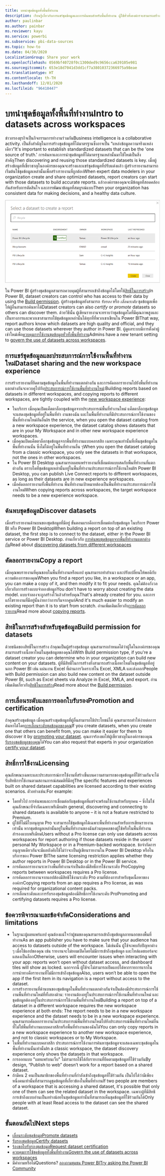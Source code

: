 ```yaml
---
title: บทนำชุดข้อมูลทั้งพื้นที่ทำงาน
description: เรียนรู้เกี่ยวกับการแชร์ชุดข้อมูลและการค้นพบสำหรับพื้นที่ทำงาน ผู้ใช้ทั่วทั้งองค์กรจะสามารถสร้างรายงานโดยอ้างอิงจากชุดข้อมูลของคุณในพื้นที่ทำงานของตนเองได้
author: paulinbar
ms.author: painbar
ms.reviewer: kayu
ms.service: powerbi
ms.subservice: pbi-data-sources
ms.topic: how-to
ms.date: 04/30/2020
LocalizationGroup: Share your work
ms.openlocfilehash: 0569bf40728f0c1300ded9c9656cca639105e981
ms.sourcegitcommit: 653e18d7041d3dd1cf7a38010372366975a98eae
ms.translationtype: HT
ms.contentlocale: th-TH
ms.lasthandoff: 12/01/2020
ms.locfileid: "96410447"
---
```

# <a name="intro-to-datasets-across-workspaces"></a><span data-ttu-id="66ac2-104">บทนำชุดข้อมูลทั้งพื้นที่ทำงาน</span><span class="sxs-lookup"><span data-stu-id="66ac2-104">Intro to datasets across workspaces</span></span>

<span data-ttu-id="66ac2-105">ข่าวกรองธุรกิจเป็นกิจกรรมการทำงานร่วมกัน</span><span class="sxs-lookup"><span data-stu-id="66ac2-105">Business intelligence is a collaborative activity.</span></span> <span data-ttu-id="66ac2-106">เป็นสิ่งสำคัญในการสร้างชุดข้อมูลที่ได้มาตรฐานซึ่งอาจเป็น “แหล่งข้อมูลความจริงแหล่งเดียว”</span><span class="sxs-lookup"><span data-stu-id="66ac2-106">It's important to establish standardized datasets that can be the 'one source of truth.'</span></span> <span data-ttu-id="66ac2-107">การค้นหาและการนำชุดข้อมูลที่ได้มาตรฐานเหล่านั้นมาใช้ใหม่เป็นสิ่งสำคัญ</span><span class="sxs-lookup"><span data-stu-id="66ac2-107">Then discovering and reusing those standardized datasets is key.</span></span> <span data-ttu-id="66ac2-108">เมื่อผู้สร้างข้อมูลที่เชี่ยวชาญในองค์กรของคุณจะสร้างและแชร์ชุดข้อมูลที่ปรับแต่งแล้ว ผู้สร้างรายงานสามารถเริ่มต้นใช้ชุดข้อมูลเหล่านั้นเพื่อสร้างรายงานที่ถูกต้อง</span><span class="sxs-lookup"><span data-stu-id="66ac2-108">When expert data modelers in your organization create and share optimized datasets, report creators can start with those datasets to build accurate reports.</span></span> <span data-ttu-id="66ac2-109">แล้วองค์กรของคุณจะมีข้อมูลที่สอดคล้องกันสำหรับการตัดสินใจ และการพัฒนาข้อมูลที่สมบูรณ์แบบ</span><span class="sxs-lookup"><span data-stu-id="66ac2-109">Then your organization has consistent data for making decisions, and a healthy data culture.</span></span>

![เลือกชุดข้อมูลที่แชร์](media/service-datasets-across-workspaces/power-bi-select-shared-dataset.png)

<span data-ttu-id="66ac2-111">ใน Power BI ผู้สร้างชุดข้อมูลสามารถควบคุมผู้ที่สามารถเข้าถึงข้อมูลได้โดยใช้[สิทธิ์ในการสร้าง](service-datasets-build-permissions.md)</span><span class="sxs-lookup"><span data-stu-id="66ac2-111">In Power BI, dataset creators can control who has access to their data by using the [Build permission](service-datasets-build-permissions.md).</span></span> <span data-ttu-id="66ac2-112">ผู้สร้างชุดข้อมูลยังสามารถ *รับรอง* หรือ *เลื่อนระดับ* ชุดข้อมูลเพื่อให้ผู้อื่นสามารถค้นหาได้</span><span class="sxs-lookup"><span data-stu-id="66ac2-112">Dataset creators can also *certify* or *promote* datasets so others can discover them.</span></span> <span data-ttu-id="66ac2-113">ด้วยวิธีนั้น ผู้เขียนรายงานจะทราบว่าชุดข้อมูลใดที่มีคุณภาพสูงและเป็นทางการและพวกเขาสามารถใช้ชุดข้อมูลเหล่านั้นได้ทุกที่ที่พวกเขาเขียนใน Power BI</span><span class="sxs-lookup"><span data-stu-id="66ac2-113">That way, report authors know which datasets are high quality and official, and they can use those datasets wherever they author in Power BI.</span></span> <span data-ttu-id="66ac2-114">ผู้ดูแลระบบมีการตั้งค่าผู้เช่าใหม่เพื่อ[ควบคุมการใช้งานชุดข้อมูลทั่วทั้งพื้นที่ทำงาน](service-datasets-admin-across-workspaces.md)</span><span class="sxs-lookup"><span data-stu-id="66ac2-114">Admins have a new tenant setting to [govern the use of datasets across workspaces](service-datasets-admin-across-workspaces.md).</span></span>

## <a name="dataset-sharing-and-the-new-workspace-experience"></a><span data-ttu-id="66ac2-115">การแชร์ชุดข้อมูลและประสบการณ์การใช้งานพื้นที่ทำงานใหม่</span><span class="sxs-lookup"><span data-stu-id="66ac2-115">Dataset sharing and the new workspace experience</span></span>

<span data-ttu-id="66ac2-116">การสร้างรายงานที่ยึดตามชุดข้อมูลในพื้นที่ทำงานแตกต่างกัน และการคัดลอกรายงานไปยังพื้นที่ทำงานแตกต่างกันจะควบคู่ไปกับ[ประสบการณ์การใช้งานพื้นที่ทำงานใหม่](../collaborate-share/service-create-the-new-workspaces.md):</span><span class="sxs-lookup"><span data-stu-id="66ac2-116">Building reports based on datasets in different workspaces, and copying reports to different workspaces, are tightly coupled with the [new workspace experience](../collaborate-share/service-create-the-new-workspaces.md):</span></span>

- <span data-ttu-id="66ac2-117">ในบริการ เมื่อคุณเปิดแค็ตตาล็อกชุดข้อมูลจากประสบการณ์พื้นที่ทำงานใหม่ แค็ตตาล็อกชุดข้อมูลจะแสดงชุดข้อมูลที่อยู่ในพื้นที่ทำ งานของฉัน และในพื้นที่ทำงานที่มีประสบการณ์การใช้งานของพื้นที่ทำงานใหม่อันอื่น</span><span class="sxs-lookup"><span data-stu-id="66ac2-117">In the service, when you open the dataset catalog from a new workspace experience, the dataset catalog shows datasets that are in your My Workspace and in other new workspace experience workspaces.</span></span> 
- <span data-ttu-id="66ac2-118">เมื่อคุณเปิดแค็ตตาล็อกชุดข้อมูลจากพื้นที่ทำงานแบบคลาสสิก เฉพาะคุณเท่านั้นที่เห็นชุดข้อมูลในพื้นที่ทำงานนั้น ซึ่งไม่ได้อยู่ในพื้นที่ทำงานอื่น ๆ</span><span class="sxs-lookup"><span data-stu-id="66ac2-118">When you open the dataset catalog from a classic workspace, you only see the datasets in that workspace, not the ones in other workspaces.</span></span>
- <span data-ttu-id="66ac2-119">ใน Power BI Desktop คุณสามารถเผยแพร่รายงานที่เชื่อมต่อแบบสดกับพื้นที่ทำงานที่แตกต่างกัน ตราบใดที่ชุดข้อมูลเหล่านั้นอยู่ในพื้นที่ทำงานประสบการณ์การใช้งานใหม่</span><span class="sxs-lookup"><span data-stu-id="66ac2-119">In Power BI Desktop, you can publish Live Connect reports to different workspaces, as long as their datasets are in new experience workspaces.</span></span>
- <span data-ttu-id="66ac2-120">เมื่อคัดลอกรายงานทั้งพื้นที่ทำงาน พื้นที่ทำงานเป้าหมายต้องเป็นพื้นที่ทำงานประสบการณ์การใช้งานใหม่</span><span class="sxs-lookup"><span data-stu-id="66ac2-120">When copying reports across workspaces, the target workspace needs to be a new experience workspace.</span></span>

## <a name="discover-datasets"></a><span data-ttu-id="66ac2-121">ค้นพบชุดข้อมูล</span><span class="sxs-lookup"><span data-stu-id="66ac2-121">Discover datasets</span></span>

<span data-ttu-id="66ac2-122">เมื่อสร้างรายงานด้านบนของชุดข้อมูลที่มีอยู่ ขั้นตอนแรกคือการเชื่อมต่อกับชุดข้อมูล ในบริการ Power BI หรือ Power BI Desktop</span><span class="sxs-lookup"><span data-stu-id="66ac2-122">When building a report on top of an existing dataset, the first step is to connect to the dataset, either in the Power BI service or Power BI Desktop.</span></span> <span data-ttu-id="66ac2-123">อ่านเกี่ยวกับ [การค้นพบชุดข้อมูลจากพื้นที่ทำงานแตกต่างกัน](service-datasets-discover-across-workspaces.md)</span><span class="sxs-lookup"><span data-stu-id="66ac2-123">Read about [discovering datasets from different workspaces](service-datasets-discover-across-workspaces.md)</span></span>

## <a name="copy-a-report"></a><span data-ttu-id="66ac2-124">คัดลอกรายงาน</span><span class="sxs-lookup"><span data-stu-id="66ac2-124">Copy a report</span></span>

<span data-ttu-id="66ac2-125">เมื่อคุณพบรายงานที่คุณชอบในพื้นที่ทำงานหรือแอป คุณสามารถทำสำเนา และปรับเปลี่ยนให้พอดีกับความต้องการของคุณ</span><span class="sxs-lookup"><span data-stu-id="66ac2-125">When you find a report you like, in a workspace or an app, you can make a copy of it, and then modify it to fit your needs.</span></span> <span data-ttu-id="66ac2-126">คุณไม่ต้องกังวลเกี่ยวกับการสร้างแบบจำลองข้อมูล</span><span class="sxs-lookup"><span data-stu-id="66ac2-126">You don't have to worry about creating the data model.</span></span> <span data-ttu-id="66ac2-127">แบบจำลองจะถูกสร้างไว้แล้วสำหรับคุณ</span><span class="sxs-lookup"><span data-stu-id="66ac2-127">That's already created for you.</span></span> <span data-ttu-id="66ac2-128">และการแก้ไขรายงานที่มีอยู่นั้นง่ายกว่าการเริ่มจากศูนย์</span><span class="sxs-lookup"><span data-stu-id="66ac2-128">And it's much easier to modify an existing report than it is to start from scratch.</span></span> <span data-ttu-id="66ac2-129">อ่านเพิ่มเติมเกี่ยวกับ[การคัดลอกรายงาน](service-datasets-copy-reports.md)</span><span class="sxs-lookup"><span data-stu-id="66ac2-129">Read more about [copying reports](service-datasets-copy-reports.md).</span></span>

## <a name="build-permission-for-datasets"></a><span data-ttu-id="66ac2-130">สิทธิในการสร้างสำหรับชุดข้อมูล</span><span class="sxs-lookup"><span data-stu-id="66ac2-130">Build permission for datasets</span></span>

<span data-ttu-id="66ac2-131">ด้วยชนิดของสิทธิ์ในการสร้าง ถ้าคุณเป็นผู้สร้างชุดข้อมูล คุณสามารถกำหนดได้ว่าผู้ใดในองค์กรของคุณสามารถสร้างเนื้อหาใหม่ในชุดข้อมูลของคุณได้</span><span class="sxs-lookup"><span data-stu-id="66ac2-131">With Build permission type, if you're a dataset creator you can determine who in your organization can build new content on your datasets.</span></span> <span data-ttu-id="66ac2-132">ผู้ที่มีสิทธิ์ในการสร้างยังสามารถสร้างเนื้อหาใหม่ในชุดข้อมูลที่อยู่นอก Power BI เช่น แผ่นงาน Excel ที่ผ่านการวิเคราะห์ใน Excel, XMLA และส่งออก</span><span class="sxs-lookup"><span data-stu-id="66ac2-132">People with Build permission can also build new content on the dataset outside Power BI, such as Excel sheets via Analyze in Excel, XMLA, and export.</span></span> <span data-ttu-id="66ac2-133">อ่านเพิ่มเติมเกี่ยวกับ[สิทธิในการสร้าง](service-datasets-build-permissions.md)</span><span class="sxs-lookup"><span data-stu-id="66ac2-133">Read more about the [Build permission](service-datasets-build-permissions.md).</span></span>

## <a name="promotion-and-certification"></a><span data-ttu-id="66ac2-134">การเลื่อนระดับและการออกใบรับรอง</span><span class="sxs-lookup"><span data-stu-id="66ac2-134">Promotion and certification</span></span>

<span data-ttu-id="66ac2-135">ถ้าคุณสร้างชุดข้อมูล เมื่อคุณสร้างชุดข้อมูลที่ผู้อื่นสามารถใช้ประโยชน์ได้ คุณสามารถทำให้ง่ายต่อการค้นหาได้โดย[การเลื่อนระดับชุดข้อมูลของคุณ](../collaborate-share/service-endorse-content.md#promote-content)</span><span class="sxs-lookup"><span data-stu-id="66ac2-135">If you create datasets, when you create one that others can benefit from, you can make it easier for them to discover it by [promoting your dataset](../collaborate-share/service-endorse-content.md#promote-content).</span></span> <span data-ttu-id="66ac2-136">คุณอาจร้องขอให้ผู้เชี่ยวชาญในองค์กรของคุณ[รับรองชุดข้อมูลของคุณ](../collaborate-share/service-endorse-content.md#request-content-certification)ได้</span><span class="sxs-lookup"><span data-stu-id="66ac2-136">You can also request that experts in your organization [certify your dataset](../collaborate-share/service-endorse-content.md#request-content-certification).</span></span>

## <a name="licensing"></a><span data-ttu-id="66ac2-137">สิทธิ์การใช้งาน</span><span class="sxs-lookup"><span data-stu-id="66ac2-137">Licensing</span></span>

<span data-ttu-id="66ac2-138">คุณลักษณะเฉพาะและประสบการณ์การใช้งานที่สร้างขึ้นบนความสามารถของชุดข้อมูลที่ใช้ร่วมกันจะได้รับสิทธิการใช้งานตามสถานการณ์สมมติที่มีอยู่</span><span class="sxs-lookup"><span data-stu-id="66ac2-138">The specific features and experiences built on shared dataset capabilities are licensed according to their existing scenarios.</span></span> <span data-ttu-id="66ac2-139">ตัวอย่างเช่น:</span><span class="sxs-lookup"><span data-stu-id="66ac2-139">For example:</span></span>

- <span data-ttu-id="66ac2-140">โดยทั่วไป การค้นพบและการเชื่อมต่อกับชุดข้อมูลที่แชร์จะพร้อมใช้งานสำหรับทุกคน – ซึ่งไม่ใช่คุณลักษณะที่จำกัดเฉพาะพรีเมียม</span><span class="sxs-lookup"><span data-stu-id="66ac2-140">In general, discovering and connecting to shared datasets is available to anyone – it is not a feature restricted to Premium.</span></span>
- <span data-ttu-id="66ac2-141">ผู้ใช้ที่ไม่มีใบอนุญาต Pro จะสามารถใช้ชุดข้อมูลได้เฉพาะพื้นที่ทำงานสำหรับการเขียนรายงานเท่านั้น หากชุดข้อมูลเหล่านั้นอยู่ในพื้นที่ทำงานของฉันส่วนบุคคลของผู้ใช้หรือในพื้นที่ทำงานสำรองแบบพรีเมียม</span><span class="sxs-lookup"><span data-stu-id="66ac2-141">Users without a Pro license can only use datasets across workspaces for report authoring if those datasets reside in the users' personal My Workspace or in a Premium-backed workspace.</span></span> <span data-ttu-id="66ac2-142">ข้อจำกัดการอนุญาตเดียวกันจะมีผลบังคับใช้ไม่ว่าจะเป็นผู้เขียนรายงานใน Power BI Desktop หรือในบริการของ Power BI</span><span class="sxs-lookup"><span data-stu-id="66ac2-142">The same licensing restriction applies whether they author reports in Power BI Desktop or in the Power BI service.</span></span>
- <span data-ttu-id="66ac2-143">การคัดลอกรายงานระหว่างพื้นที่ทำงานจำเป็นต้องมีสิทธิ์การใช้งานระดับ Pro</span><span class="sxs-lookup"><span data-stu-id="66ac2-143">Copying reports between workspaces requires a Pro license.</span></span>
- <span data-ttu-id="66ac2-144">การคัดลอกรายงานจากแอปต้องมีสิทธิใช้งานระดับ Pro ตามที่ต้องการสำหรับชุดเนื้อหาขององค์กร</span><span class="sxs-lookup"><span data-stu-id="66ac2-144">Copying reports from an app requires a Pro license, as was required for organizational content packs.</span></span>
- <span data-ttu-id="66ac2-145">การเลื่อนระดับและการรับรองชุดข้อมูลต้องมีสิทธิ์การใช้งานระดับ Pro</span><span class="sxs-lookup"><span data-stu-id="66ac2-145">Promoting and certifying datasets requires a Pro license.</span></span>

## <a name="considerations-and-limitations"></a><span data-ttu-id="66ac2-146">ข้อควรพิจารณาและข้อจำกัด</span><span class="sxs-lookup"><span data-stu-id="66ac2-146">Considerations and limitations</span></span>

- <span data-ttu-id="66ac2-147">ในฐานะผู้เผยแพร่แอป คุณต้องแน่ใจว่าผู้ชมของคุณสามารถเข้าถึงชุดข้อมูลภายนอกของพื้นที่ทำงาน</span><span class="sxs-lookup"><span data-stu-id="66ac2-147">As an app publisher you have to make sure that your audience has access to datasets outside of the workspace.</span></span> <span data-ttu-id="66ac2-148">ไม่เช่นนั้น ผู้ใช้จะพบกับปัญหาต่าง ๆ เมื่อใช้แอปของคุณ เช่น รายงานจะไม่ยอมเปิดโดยไม่มีการเข้าถึงชุดข้อมูล และไทล์แดชบอร์ดจะแสดงเป็นล็อก</span><span class="sxs-lookup"><span data-stu-id="66ac2-148">Otherwise, users will encounter issues when interacting with your app: reports won’t open without dataset access, and dashboard tiles will show as locked.</span></span> <span data-ttu-id="66ac2-149">นอกจากนี้ ผู้ใช้จะไม่สามารถเปิดแอปได้หากรายการแรกในการนำทางคือรายงานที่ไม่มีการเข้าถึงชุดข้อมูล</span><span class="sxs-lookup"><span data-stu-id="66ac2-149">Also, users won’t be able to open the app if the first item in its navigation is a report without access to the dataset.</span></span>
- <span data-ttu-id="66ac2-150">การสร้างรายงานที่ด้านบนของชุดข้อมูลในพื้นที่ทำงานแตกต่างกันจำเป็นต้องมีประสบการณ์การใช้งานพื้นที่ทำงานใหม่ที่ทั้งสองด้าน: รายงานต้องอยู่ในประสบการณ์การใช้งานพื้นที่ทำงานใหม่ และชุดข้อมูลต้องอยู่ในประสบการณ์การใช้งานพื้นที่ทำงานใหม่</span><span class="sxs-lookup"><span data-stu-id="66ac2-150">Building a report on top of a dataset in a different workspace requires the new workspace experience at both ends: The report needs to be in a new workspace experience and the dataset needs to be in a new workspace experience.</span></span> <span data-ttu-id="66ac2-151">คุณสามารถคัดลอกรายงานในประสบการณ์พื้นที่ทำงานใหม่ไปยังประสบการณ์พื้นที่ทำงานใหม่อื่นที่ไม่ใช่พื้นที่ทำงานแบบคลาสสิกหรือพื้นที่ทำงานของฉันได้</span><span class="sxs-lookup"><span data-stu-id="66ac2-151">You can only copy reports in a new workspace experience to another new workspace experience, and not to classic workspaces or to My Workspace.</span></span> 
- <span data-ttu-id="66ac2-152">ในพื้นที่ทำงานแบบคลาสสิก ประสบการณ์การใช้งานการค้นหาชุดข้อมูลจะแสดงเฉพาะชุดข้อมูลในพื้นที่ทำงานนั้นเท่านั้น</span><span class="sxs-lookup"><span data-stu-id="66ac2-152">In a classic workspace, the dataset discovery experience only shows the datasets in that workspace.</span></span>
- <span data-ttu-id="66ac2-153">การออกแบบ "เผยแพร่บนเว็บ" ไม่สามารถใช้ได้กับรายงานที่ยึดตามชุดข้อมูลที่ใช้ร่วมกัน</span><span class="sxs-lookup"><span data-stu-id="66ac2-153">By design, “Publish to web” doesn’t work for a report based on a shared dataset.</span></span>
- <span data-ttu-id="66ac2-154">ถ้ามีคน 2 คนเป็นสมาชิกของพื้นที่ทำงานที่กำลังเข้าถึงชุดข้อมูลที่ใช้ร่วมกัน เป็นไปได้ว่ามีเพียงหนึ่งคนเท่านั้นที่สามารถดูชุดข้อมูลที่เกี่ยวข้องในพื้นที่ทำงาน</span><span class="sxs-lookup"><span data-stu-id="66ac2-154">If two people are members of a workspace that is accessing a shared dataset, it's possible that only one of them can see the related dataset in the workspace.</span></span> <span data-ttu-id="66ac2-155">เฉพาะผู้ที่มีสิทธิการเข้าถึงแบบอ่านเป็นอย่างน้อยในชุดข้อมูลเท่านั้นที่สามารถเห็นชุดข้อมูลที่ใช้ร่วมกันได้</span><span class="sxs-lookup"><span data-stu-id="66ac2-155">Only people with at least Read access to the dataset can see the shared dataset.</span></span> 

## <a name="next-steps"></a><span data-ttu-id="66ac2-156">ขั้นตอนถัดไป</span><span class="sxs-lookup"><span data-stu-id="66ac2-156">Next steps</span></span>

- [<span data-ttu-id="66ac2-157">เลื่อนระดับชุดข้อมูล</span><span class="sxs-lookup"><span data-stu-id="66ac2-157">Promote datasets</span></span>](../collaborate-share/service-endorse-content.md#promote-content)
- [<span data-ttu-id="66ac2-158">รับรองชุดข้อมูล</span><span class="sxs-lookup"><span data-stu-id="66ac2-158">Certify datasets</span></span>](../collaborate-share/service-endorse-content.md#certify-content)
- [<span data-ttu-id="66ac2-159">ร้องขอใบรับรองชุดข้อมูล</span><span class="sxs-lookup"><span data-stu-id="66ac2-159">Request dataset certification</span></span>](../collaborate-share/service-endorse-content.md#request-content-certification)
- [<span data-ttu-id="66ac2-160">ควบคุมการใช้ชุดข้อมูลทั้งพื้นที่ทำงาน</span><span class="sxs-lookup"><span data-stu-id="66ac2-160">Govern the use of datasets across workspaces</span></span>](service-datasets-admin-across-workspaces.md)
- <span data-ttu-id="66ac2-161">มีคำถามหรือไม่</span><span class="sxs-lookup"><span data-stu-id="66ac2-161">Questions?</span></span> [<span data-ttu-id="66ac2-162">ลองถามชุมชน Power BI</span><span class="sxs-lookup"><span data-stu-id="66ac2-162">Try asking the Power BI Community</span></span>](https://community.powerbi.com/)
